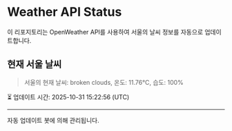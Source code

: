 
# Weather API Status

이 리포지토리는 OpenWeather API를 사용하여 서울의 날씨 정보를 자동으로 업데이트합니다.

## 현재 서울 날씨
> 서울의 현재 날씨: broken clouds, 온도: 11.76°C, 습도: 100%

⏳ 업데이트 시간: 2025-10-31 15:22:56 (UTC)

---
자동 업데이트 봇에 의해 관리됩니다.
